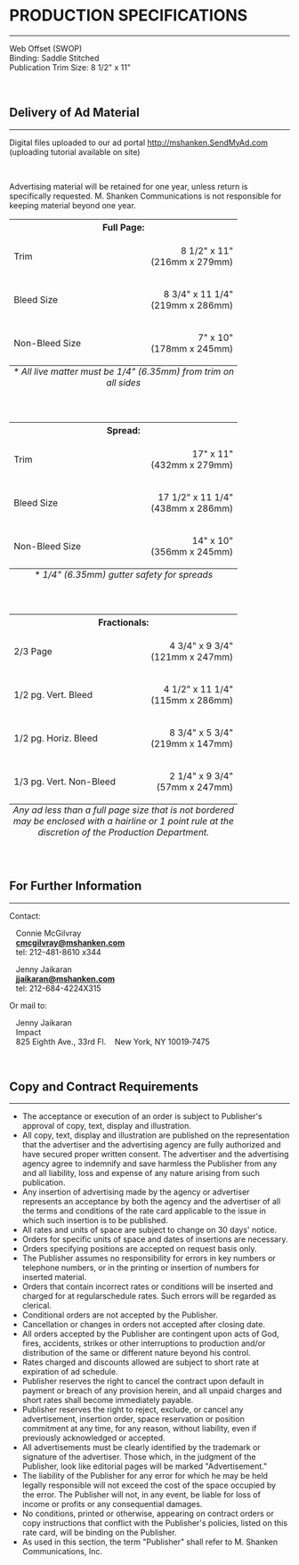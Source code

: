 
# PRODUCTION SPECIFICATIONS
---

<p>Web Offset (SWOP)<br />
    Binding: Saddle Stitched<br />
    Publication Trim Size: 8 1/2" x 11"</p><br />

## Delivery of Ad Material
---

Digital files uploaded to our ad portal <a href="http://mshanken.SendMyAd.com" target="_blank">http://mshanken.SendMyAd.com</a> (uploading tutorial available on site)

<br />

Advertising material will be retained for one year, unless return is specifically requested. M. Shanken Communications is not responsible for keeping material beyond one year.

<table width="88%">
  <caption align="bottom"><em>* All live matter must be 1/4" (6.35mm) from trim on all sides</em></caption>
  <tr>
    <th colspan="2">Full Page:</th>
  </tr>
  <tr>
    <td width="60%"><p>Trim</p></td>
    <td width="40%"><p align="right">8 1/2" x 11"<br />(216mm x 279mm)</p></td>
  </tr>
  <tr>
    <td><p>Bleed Size</p></td>
    <td><p align="right">8 3/4" x 11 1/4"<br />(219mm x 286mm)</p></td>
  </tr>
  <tr>
    <td><p>Non-Bleed Size</p></td>
    <td><p align="right">7" x 10"<br />(178mm x 245mm)</p></td>
  </tr>
</table>

<br />

<table width="88%">
  <caption align="bottom"><em>* 1/4" (6.35mm) gutter safety for spreads</em></caption>
  <tr>
    <th colspan="2">Spread:</th>
  </tr>
  <tr>
    <td width="60%"><p>Trim</p></td>
    <td width="40%"><p align="right">17" x 11"<br />(432mm x 279mm)</p></td>
  </tr>
  <tr>
    <td><p>Bleed Size</p></td>
    <td><p align="right">17 1/2" x 11 1/4"<br />(438mm x 286mm)</p></td>
  </tr>
  <tr>
    <td><p>Non-Bleed Size</p></td>
    <td><p align="right">14" x 10"<br />(356mm x 245mm)</p></td>
  </tr>
</table>

<br />

<table width="88%">
  <caption align="bottom"><em>Any ad less than a full page size that is not bordered
may be enclosed with a hairline or 1 point rule at the
discretion of the Production Department.</em></caption>
  <tr>
    <th colspan="2">Fractionals:</th>
  </tr>
  <tr>
    <td width="60%"><p>2/3 Page</p></td>
    <td width="40%"><p align="right">4 3/4" x 9 3/4"<br />(121mm x 247mm)</p></td>
  </tr>
  <tr>
    <td><p>1/2 pg. Vert. Bleed</p></td>
    <td><p align="right">4 1/2" x 11 1/4"<br />(115mm x 286mm)</p></td>
  </tr>
  <tr>
    <td><p>1/2 pg. Horiz. Bleed</p></td>
    <td><p align="right">8 3/4" x 5 3/4"<br />(219mm x 147mm)</p></td>
  </tr>
  <tr>
    <td><p>1/3 pg. Vert. Non-Bleed</p></td>
    <td><p align="right">2 1/4" x 9 3/4"<br />(57mm x 247mm)</p></td>
  </tr>
</table>

<br />

## For Further Information
---

<!--Go to mshanken.com, or c -->Contact:

&nbsp;&nbsp;&nbsp;Connie McGilvray<br />
&nbsp;&nbsp;&nbsp;<a href="mailto:cmcgilvray@mshanken.com" target="_blank"><strong>cmcgilvray@mshanken.com</strong></a><br />
&nbsp;&nbsp;&nbsp;tel: 212-481-8610 x344
 
&nbsp;&nbsp;&nbsp;Jenny Jaikaran<br />
&nbsp;&nbsp;&nbsp;<a href="mailto:jjaikaran@mshanken.com" target="_blank"><strong>jjaikaran@mshanken.com</strong></a><br />
&nbsp;&nbsp;&nbsp;tel: 212-684-4224X315

Or mail to:

&nbsp;&nbsp;&nbsp;Jenny Jaikaran<br />
&nbsp;&nbsp;&nbsp;Impact<br />
&nbsp;&nbsp;&nbsp;825 Eighth Ave., 33rd Fl.
&nbsp;&nbsp;&nbsp;New York, NY 10019‑7475

<br />

## Copy and Contract Requirements
---

- The acceptance or execution of an order is subject to Publisher's approval of copy, text, display and illustration.
- All copy, text, display and illustration are published on the representation that the advertiser and the advertising agency are fully authorized and have secured proper written consent. The advertiser and the advertising agency agree to indemnify and save harmless the Publisher from any and all liability, loss and expense of any nature arising from such publication.
- Any insertion of advertising made by the agency or advertiser represents an acceptance by both the agency and the advertiser of all the terms and conditions of the rate card applicable to the issue in which such insertion is to be published.
- All rates and units of space are subject to change on 30 days' notice.
- Orders for specific units of space and dates of insertions are necessary.
- Orders specifying positions are accepted on request basis only.
- The Publisher assumes no responsibility for errors in key numbers or telephone numbers, or in the printing or insertion of numbers for inserted material.
- Orders that contain incorrect rates or conditions will be inserted and charged for at regularschedule rates. Such errors will be regarded as clerical.
- Conditional orders are not accepted by the Publisher.
- Cancellation or changes in orders not accepted after closing date.
- All orders accepted by the Publisher are contingent upon acts of God, fires, accidents, strikes or other interruptions to production and/or distribution of the same or different nature beyond his control.
- Rates charged and discounts allowed are subject to short rate at expiration of ad schedule.
- Publisher reserves the right to cancel the contract upon default in payment or breach of any provision herein, and all unpaid charges and short rates shall become immediately payable.
- Publisher reserves the right to reject, exclude, or cancel any advertisement, insertion order, space reservation or position commitment at any time, for any reason, without liability, even if previously acknowledged or accepted.
- All advertisements must be clearly identified by the trademark or signature of the advertiser. Those which, in the judgment of the Publisher, look like editorial pages will be marked "Advertisement."
- The liability of the Publisher for any error for which he may be held legally responsible will not exceed the cost of the space occupied by the error. The Publisher will not, in any event, be liable for loss of income or profits or any consequential damages.
- No conditions, printed or otherwise, appearing on contract orders or copy instructions that conflict with the Publisher's policies, listed on this rate card, will be binding on the Publisher.
- As used in this section, the term "Publisher" shall refer to M. Shanken Communications, Inc.
